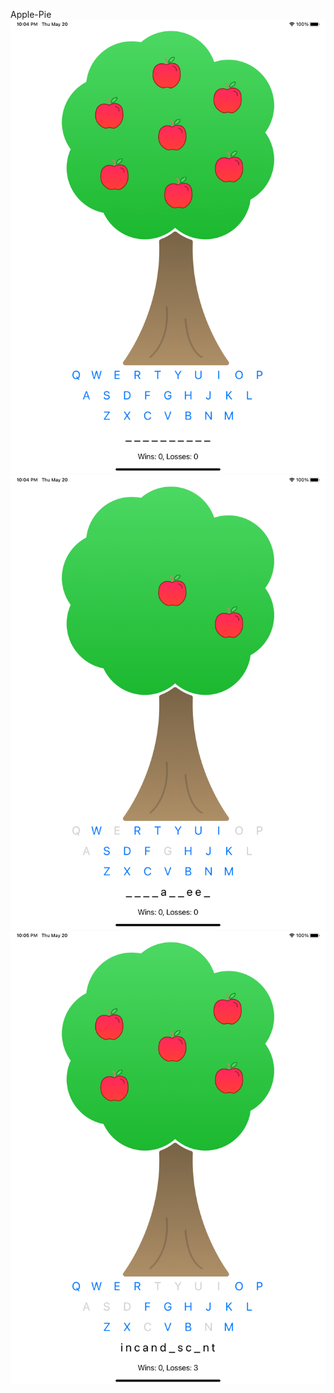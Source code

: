 Apple-Pie
![Screenshot 1](https://raw.githubusercontent.com/gurinfilipp/Apple-Pie/main/Apple%20Pie/Screenshots/Screenshot01.png)
![Screenshot 2](https://raw.githubusercontent.com/gurinfilipp/Apple-Pie/main/Apple%20Pie/Screenshots/Screenshot02.png)
![Screenshot 3](https://raw.githubusercontent.com/gurinfilipp/Apple-Pie/main/Apple%20Pie/Screenshots/Screenshot03.png)
